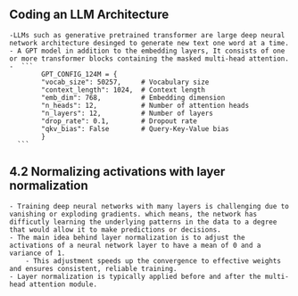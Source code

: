 **Coding an LLM Architecture**
-
    -LLMs such as generative pretrained transformer are large deep neural network architecture desinged to generate new text one word at a time.
    - A GPT model in addition to the embedding layers, It consists of one or more transformer blocks containing the masked multi-head attention.
    -  ``` 
            GPT_CONFIG_124M = {
            "vocab_size": 50257,     # Vocabulary size
            "context_length": 1024,  # Context length
            "emb_dim": 768,          # Embedding dimension
            "n_heads": 12,           # Number of attention heads
            "n_layers": 12,          # Number of layers
            "drop_rate": 0.1,        # Dropout rate
            "qkv_bias": False        # Query-Key-Value bias
            }  
      ```

**4.2 Normalizing activations with layer normalization**
-
    - Training deep neural networks with many layers is challenging due to vanishing or exploding gradients. which means, the network has difficutly learning the underlying patterns in the data to a degree that would allow it to make predictions or decisions.
    - The main idea behind layer normalization is to adjust the activations of a neural network layer to have a mean of 0 and a variance of 1.
        - This adjustment speeds up the convergence to effective weights and ensures consistent, reliable training.
    - Layer normalization is typically applied before and after the multi-head attention module.

